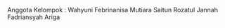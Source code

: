 Anggota Kelompok :
    Wahyuni Febrinanisa
    Mutiara Saitun
    Rozatul Jannah
    Fadriansyah Ariga
